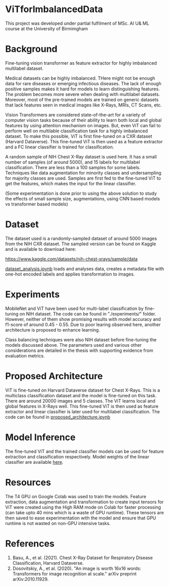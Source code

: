 # ViTforImbalancedData
This project was developed under partial fulfilment of MSc. AI U& ML course at the University of Birmimgham

# Background
Fine-tuning vision transformer as feature extractor for highly imbalanced multilabel dataset.

Medical datasets can be highly imbalanced. THere might not be enough data for rare diseases or emerging infectious diseases. The lack of enough positive samples makes it hard for models to learn distinguishing features. The problem becomes more severe when dealing with multilabel datasets. Moreover, most of the pre-trained models are trained on generic datasets that lack features seen in medical images like X-Rays, MRIs, CT Scans, etc.

Vision Transformers are considered state-of-the-art for a variety of computer vision tasks because of their ability to learn both local and global features by using attention mechanism on images. But, even ViT can fail to perform well on multilable classification task for a highly imbalanced dataset. To make this possible, ViT is first fine-tuned on a CXR dataset (Harvard Dataverse). This fine-tuned ViT is then used as a feature extractor and a FC linear classifier is trained for classification. 

A random sample of NIH Chest X-Ray dataset is used here. It has a small number of samples (of around 5000), and 15 labels for multilabel classification. There are less than a 100 samples for some labels. Techniques like data augmentation for minority classes and undersampling for majority classes are used. Samples are first fed to the fine-tuned ViT to get the features, which makes the input for the linear classifier. 

(Some experimentation is done prior to using the above solution to study the effects of small sample size, augmentations, using CNN based models vs transformer based models)

# Dataset

The dataset used is a randomly-sampled dataset of around 5000 images from the NIH CXR dataset. The sampled version can be found on Kaggle and is available to download here:

https://www.kaggle.com/datasets/nih-chest-xrays/sample/data

[dataset_analysis.ipynb](https://github.com/mriya98/ViTforImbalancedData/blob/main/dataset_analysis.ipynb) loads and analyses data, creates a metadata file with one-hot encoded labels and applies transformation to images.

# Experiments

MobileNet and ViT have been used for multi-label classification by fine-tuning on NIH dataset. The code can be found in "./experiments/" folder. However, neither of them show promising results with model accuracy and f1-score of around 0.45 - 0.55. Due to poor learing observed here, another architecture is proposed to enhance learning.

Class balancing techniques were also NIH dataset before fine-tuning the models discussed above. The parameters used and various other considerations are detailed in the thesis with supporting evidence from evaluation metrics.

# Proposed Architecture

ViT is fine-tuned on Harvard Dataverse dataset for Chest X-Rays. This is a multiclass classification dataset and the model is fine-tuned on this task. There are around 20000 images and 5 classes. The ViT learns local and global features in X-Rays well. This fine-tuned ViT is then used as feature extractor and linear classifier is later used for multilabel classification. The code can be found in [proposed_architecture.ipynb](https://github.com/mriya98/ViTforImbalancedData/blob/main/proposed_architecture.ipynb)

# Model Inference

The fine-tuned ViT and the trained classifier models can be used for feature extraction and classification respectively. Model weights of the linear classifier are available [here](https://drive.google.com/file/d/1-0fKYGXIJ6_UdO0vF36tqo9JljgORl2O/view?usp=sharing).

# Resources

The T4 GPU on Google Colab was used to train the models. Feature extraction, data augmentation and transformation to create input tensors for ViT were created using the High RAM mode on Colab for faster processing (can take upto 40 mins which is a waste of GPU runtime). These tensors are then saved to ease experimentation with the model and ensure that GPU runtime is not wasted on non-GPU intensive tasks.

# References

1. Basu, A., et al. (2021). Chest X-Ray Dataset for Respiratory Disease Classification, Harvard Dataverse.
2. Dosovitskiy, A., et al. (2020). "An image is worth 16x16 words: Transformers for image recognition at scale." arXiv preprint arXiv:2010.11929.

